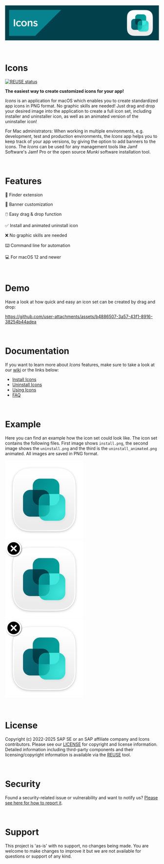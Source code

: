 <img src="https://github.com/SAP/macOS-icon-generator/blob/main/readme_images/icons_banner_github.png" width="879"><br/>

<br/>

# Icons

[![REUSE status](https://api.reuse.software/badge/github.com/SAP/macOS-icon-generator)](https://api.reuse.software/info/github.com/SAP/macOS-icon-generator)

**The easiest way to create customized icons for your app!**

_Icons_ is an application for macOS which enables you to create standardized app icons in PNG format. No graphic skills are needed! Just drag and drop your desired image into the application to create a full icon set, including installer and uninstaller icon, as well as an animated version of the uninstaller icon!

For Mac administrators: When working in multiple environments, e.g. development, test and production environments, the _Icons_ app helps you to keep track of your app versions, by giving the option to add banners to the icons. The _Icons_ can be used for any management tools like Jamf Software's Jamf Pro or the open source _Munki_ software installation tool.

<br/>

# Features

🌟 Finder extension

🌈 Banner customization

🖱️ Easy drag & drop function

✅ Install and animated uninstall icon

❌ No graphic skills are needed

⌨️ Command line for automation

💻 For macOS 12 and newer

<br/>

# Demo

Have a look at how quick and easy an icon set can be created by drag and drop:

https://github.com/user-attachments/assets/b4886507-3a57-43f1-8916-38254b44adea

<br/>

# Documentation

If you want to learn more about _Icons_ features, make sure to take a look at our [wiki](https://github.com/SAP/macOS-icon-generator/wiki) or the links below:

* [Install Icons](https://github.com/SAP/macOS-icon-generator/wiki/Installation)
* [Uninstall Icons](https://github.com/SAP/macOS-icon-generator/wiki/Uninstallation)
* [Using Icons](https://github.com/SAP/macOS-icon-generator/wiki/Using-Icons)
* [FAQ](https://github.com/SAP/macOS-icon-generator/wiki/Frequently-Asked-Questions)

<br/>

# Example

Here you can find an example how the icon set could look like. The icon set contains the following files. First image shows `install.png`, the second image shows the `uninstall.png` and the third is the `uninstall_animated.png` animated. All images are saved in PNG format.

<img src="https://github.com/SAP/macOS-icon-generator/blob/main/readme_images/install.png" width="256"><img src="https://github.com/SAP/macOS-icon-generator/blob/main/readme_images/uninstall.png" width="256"><img src="https://github.com/SAP/macOS-icon-generator/blob/main/readme_images/uninstall_animated.png" width="256">

<br/>

# License

Copyright (c) 2022-2025 SAP SE or an SAP affiliate company and Icons contributors. Please see our [LICENSE](https://github.com/SAP/macOS-icon-generator/blob/main/LICENSE) for copyright and license information. Detailed information including third-party components and their licensing/copyright information is available via the [REUSE](https://api.reuse.software/info/github.com/SAP/macOS-icon-generator) tool.

<br/>

# Security
Found a security-related issue or vulnerability and want to notify us? [Please see here for how to report it](https://github.com/SAP/macOS-icon-generator/security/policy).

<br/>

# Support

This project is 'as-is' with no support, no changes being made. You are welcome to make changes to improve it but we are not available for questions or support of any kind.

